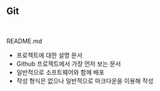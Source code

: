 ## Git

<br/>

README.md
* 프로젝트에 대한 설명 문서
* Github 프로젝트에서 가장 먼저 보는 문서
* 일반적으로 소프트웨어와 함께 배포
* 작성 형식은 없으나 일반적으로 마크다운을 이용해 작성

